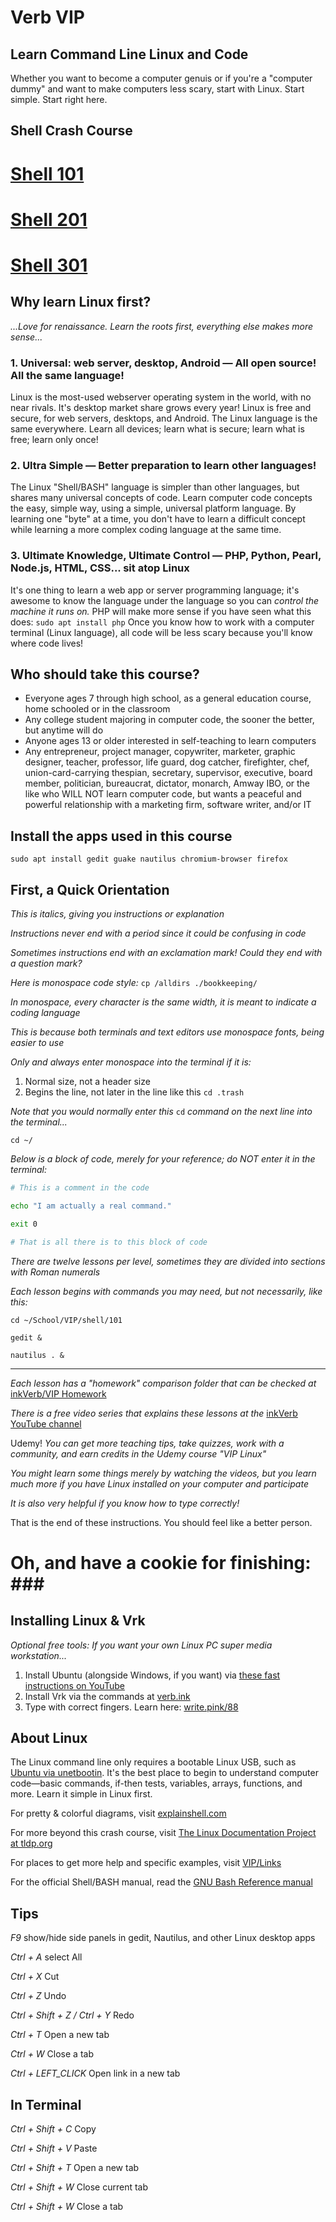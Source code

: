 # Verb VIP
## Learn Command Line Linux and Code

Whether you want to become a computer genuis or if you're a "computer dummy" and want to make computers less scary, start with Linux. Start simple. Start right here.

## Shell Crash Course

# [Shell 101](https://github.com/inkVerb/VIP/blob/master/101-shell/README.md)

# [Shell 201](https://github.com/inkVerb/VIP/blob/master/201-shell/README.md)

# [Shell 301](https://github.com/inkVerb/VIP/blob/master/301-shell/README.md)

## Why learn Linux first?
*...Love for renaissance. Learn the roots first, everything else makes more sense...*

### 1. Universal: web server, desktop, Android — All open source! All the same language!
Linux is the most-used webserver operating system in the world, with no near rivals. It's desktop market share grows every year!
Linux is free and secure, for web servers, desktops, and Android. The Linux language is the same everywhere.
Learn all devices; learn what is secure; learn what is free; learn only once!

### 2. Ultra Simple — Better preparation to learn other languages!
The Linux "Shell/BASH" language is simpler than other languages, but shares many universal concepts of code.
Learn computer code concepts the easy, simple way, using a simple, universal platform language.
By learning one "byte" at a time, you don't have to learn a difficult concept while learning a more complex coding language at the same time.

### 3. Ultimate Knowledge, Ultimate Control — PHP, Python, Pearl, Node.js, HTML, CSS... sit atop Linux
It's one thing to learn a web app or server programming language; it's awesome to know the language under the language so you can *control the machine it runs on.*
PHP will make more sense if you have seen what this does: `sudo apt install php`
Once you know how to work with a computer terminal (Linux language), all code will be less scary because you'll know where code lives!

## Who should take this course?
- Everyone ages 7 through high school, as a general education course, home schooled or in the classroom
- Any college student majoring in computer code, the sooner the better, but anytime will do
- Anyone ages 13 or older interested in self-teaching to learn computers
- Any entrepreneur, project manager, copywriter, marketer, graphic designer, teacher, professor, life guard, dog catcher, firefighter, chef, union-card-carrying thespian, secretary, supervisor, executive, board member, politician, bureaucrat, dictator, monarch, Amway IBO, or the like who WILL NOT learn computer code, but wants a peaceful and powerful relationship with a marketing firm, software writer, and/or IT

## Install the apps used in this course

`sudo apt install gedit guake nautilus chromium-browser firefox`

## First, a Quick Orientation

*This is italics, giving you instructions or explanation*

*Instructions never end with a period since it could be confusing in code*

*Sometimes instructions end with an exclamation mark! Could they end with a question mark?*

*Here is monospace code style:* `cp /alldirs ./bookkeeping/`

*In monospace, every character is the same width, it is meant to indicate a coding language*

*This is because both terminals and text editors use monospace fonts, being easier to use*

*Only and always enter monospace into the terminal if it is:*
1. Normal size, not a header size
2. Begins the line, not later in the line like this `cd .trash`

*Note that you would normally enter this* `cd` *command on the next line into the terminal...*

`cd ~/`

*Below is a block of code, merely for your reference; do NOT enter it in the terminal:*

```sh
# This is a comment in the code

echo "I am actually a real command."

exit 0

# That is all there is to this block of code

```

*There are twelve lessons per level, sometimes they are divided into sections with Roman numerals*

*Each lesson begins with commands you may need, but not necessarily, like this:*

`cd ~/School/VIP/shell/101`

`gedit &`

`nautilus . &`

___

*Each lesson has a "homework" comparison folder that can be checked at* [inkVerb/VIP Homework](https://github.com/inkVerb/vip-homework/)

*There is a free video series that explains these lessons at the* [inkVerb YouTube channel](https://www.youtube.com/channel/UCILld59lH8VOsT9gfyAb77g)

Udemy! *You can get more teaching tips, take quizzes, work with a community, and earn credits in the Udemy course "VIP Linux"*

*You might learn some things merely by watching the videos, but you learn much more if you have Linux installed on your computer and participate*

*It is also very helpful if you know how to type correctly!*

That is the end of these instructions. You should feel like a better person.

# Oh, and have a cookie for finishing: ### #

## Installing Linux & Vrk
*Optional free tools: If you want your own Linux PC super media workstation...*
1. Install Ubuntu (alongside Windows, if you want) via [these fast instructions on YouTube](https://www.youtube.com/watch?v=_9NvmAitlwA&list=PLizgE6nGB1Kx8jIY1JE2v9rcL9G9s_UDj)
2. Install Vrk via the commands at [verb.ink](http://verb.ink)
3. Type with correct fingers. Learn here: [write.pink/88](http://write.pink/88)

## About Linux
The Linux command line only requires a bootable Linux USB, such as [Ubuntu via unetbootin](https://www.youtube.com/watch?v=sYfEs0lQA8Y&index=4&list=PLizgE6nGB1Kx8jIY1JE2v9rcL9G9s_UDj). It's the best place to begin to understand computer code—basic commands, if-then tests, variables, arrays, functions, and more. Learn it simple in Linux first.

For pretty & colorful diagrams, visit [explainshell.com](https://explainshell.com)

For more beyond this crash course, visit [The Linux Documentation Project at tldp.org](http://tldp.org)

For places to get more help and specific examples, visit [VIP/Links](https://github.com/inkVerb/vip/blob/master/Links.md)

For the official Shell/BASH manual, read the [GNU Bash Reference manual](https://www.gnu.org/software/bash/manual/bash.html#Bourne-Shell-Builtins)

## Tips

*F9* show/hide side panels in gedit, Nautilus, and other Linux desktop apps

*Ctrl + A* select All

*Ctrl + X* Cut

*Ctrl + Z* Undo

*Ctrl + Shift + Z / Ctrl + Y* Redo

*Ctrl + T* Open a new tab

*Ctrl + W* Close a tab

*Ctrl + LEFT_CLICK* Open link in a new tab

## In Terminal

*Ctrl + Shift + C* Copy

*Ctrl + Shift + V* Paste

*Ctrl + Shift + T* Open a new tab

*Ctrl + Shift + W* Close current tab

*Ctrl + Shift + W* Close a tab

